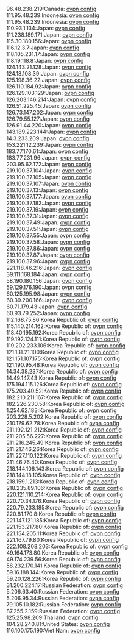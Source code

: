 96.48.238.219:Canada: [ovpn config](vpn/96_48_238_219.ovpn)  
111.95.48.239:Indonesia: [ovpn config](vpn/111_95_48_239.ovpn)  
111.95.48.239:Indonesia: [ovpn config](vpn/111_95_48_239.ovpn)  
110.93.1.134:Japan: [ovpn config](vpn/110_93_1_134.ovpn)  
111.238.189.171:Japan: [ovpn config](vpn/111_238_189_171.ovpn)  
115.30.180.156:Japan: [ovpn config](vpn/115_30_180_156.ovpn)  
116.12.3.7:Japan: [ovpn config](vpn/116_12_3_7.ovpn)  
118.105.231.17:Japan: [ovpn config](vpn/118_105_231_17.ovpn)  
118.19.118.8:Japan: [ovpn config](vpn/118_19_118_8.ovpn)  
124.143.21.128:Japan: [ovpn config](vpn/124_143_21_128.ovpn)  
124.18.108.39:Japan: [ovpn config](vpn/124_18_108_39.ovpn)  
125.198.36.22:Japan: [ovpn config](vpn/125_198_36_22.ovpn)  
126.110.184.92:Japan: [ovpn config](vpn/126_110_184_92.ovpn)  
126.129.103.129:Japan: [ovpn config](vpn/126_129_103_129.ovpn)  
126.203.146.214:Japan: [ovpn config](vpn/126_203_146_214.ovpn)  
126.51.225.45:Japan: [ovpn config](vpn/126_51_225_45.ovpn)  
126.73.147.202:Japan: [ovpn config](vpn/126_73_147_202.ovpn)  
126.79.55.127:Japan: [ovpn config](vpn/126_79_55_127.ovpn)  
126.91.44.220:Japan: [ovpn config](vpn/126_91_44_220.ovpn)  
143.189.223.144:Japan: [ovpn config](vpn/143_189_223_144.ovpn)  
14.3.233.209:Japan: [ovpn config](vpn/14_3_233_209.ovpn)  
153.221.12.239:Japan: [ovpn config](vpn/153_221_12_239.ovpn)  
183.77.170.61:Japan: [ovpn config](vpn/183_77_170_61.ovpn)  
183.77.231.96:Japan: [ovpn config](vpn/183_77_231_96.ovpn)  
203.95.62.172:Japan: [ovpn config](vpn/203_95_62_172.ovpn)  
219.100.37.104:Japan: [ovpn config](vpn/219_100_37_104.ovpn)  
219.100.37.105:Japan: [ovpn config](vpn/219_100_37_105.ovpn)  
219.100.37.107:Japan: [ovpn config](vpn/219_100_37_107.ovpn)  
219.100.37.13:Japan: [ovpn config](vpn/219_100_37_13.ovpn)  
219.100.37.177:Japan: [ovpn config](vpn/219_100_37_177.ovpn)  
219.100.37.182:Japan: [ovpn config](vpn/219_100_37_182.ovpn)  
219.100.37.19:Japan: [ovpn config](vpn/219_100_37_19.ovpn)  
219.100.37.31:Japan: [ovpn config](vpn/219_100_37_31.ovpn)  
219.100.37.49:Japan: [ovpn config](vpn/219_100_37_49.ovpn)  
219.100.37.51:Japan: [ovpn config](vpn/219_100_37_51.ovpn)  
219.100.37.55:Japan: [ovpn config](vpn/219_100_37_55.ovpn)  
219.100.37.58:Japan: [ovpn config](vpn/219_100_37_58.ovpn)  
219.100.37.86:Japan: [ovpn config](vpn/219_100_37_86.ovpn)  
219.100.37.87:Japan: [ovpn config](vpn/219_100_37_87.ovpn)  
219.100.37.96:Japan: [ovpn config](vpn/219_100_37_96.ovpn)  
221.118.46.216:Japan: [ovpn config](vpn/221_118_46_216.ovpn)  
39.111.168.184:Japan: [ovpn config](vpn/39_111_168_184.ovpn)  
58.190.180.156:Japan: [ovpn config](vpn/58_190_180_156.ovpn)  
59.129.176.190:Japan: [ovpn config](vpn/59_129_176_190.ovpn)  
60.125.195.98:Japan: [ovpn config](vpn/60_125_195_98.ovpn)  
60.39.200.166:Japan: [ovpn config](vpn/60_39_200_166.ovpn)  
60.71.179.43:Japan: [ovpn config](vpn/60_71_179_43.ovpn)  
60.93.79.252:Japan: [ovpn config](vpn/60_93_79_252.ovpn)  
112.168.75.86:Korea Republic of: [ovpn config](vpn/112_168_75_86.ovpn)  
115.140.214.162:Korea Republic of: [ovpn config](vpn/115_140_214_162.ovpn)  
118.40.195.192:Korea Republic of: [ovpn config](vpn/118_40_195_192.ovpn)  
119.192.124.111:Korea Republic of: [ovpn config](vpn/119_192_124_111.ovpn)  
119.202.233.106:Korea Republic of: [ovpn config](vpn/119_202_233_106.ovpn)  
121.131.21.100:Korea Republic of: [ovpn config](vpn/121_131_21_100.ovpn)  
121.151.107.175:Korea Republic of: [ovpn config](vpn/121_151_107_175.ovpn)  
121.190.95.48:Korea Republic of: [ovpn config](vpn/121_190_95_48.ovpn)  
14.34.38.237:Korea Republic of: [ovpn config](vpn/14_34_38_237.ovpn)  
14.49.147.43:Korea Republic of: [ovpn config](vpn/14_49_147_43.ovpn)  
175.194.115.126:Korea Republic of: [ovpn config](vpn/175_194_115_126.ovpn)  
175.203.40.52:Korea Republic of: [ovpn config](vpn/175_203_40_52.ovpn)  
182.210.211.167:Korea Republic of: [ovpn config](vpn/182_210_211_167.ovpn)  
182.226.230.58:Korea Republic of: [ovpn config](vpn/182_226_230_58.ovpn)  
1.254.62.183:Korea Republic of: [ovpn config](vpn/1_254_62_183.ovpn)  
203.228.5.202:Korea Republic of: [ovpn config](vpn/203_228_5_202.ovpn)  
210.179.62.78:Korea Republic of: [ovpn config](vpn/210_179_62_78.ovpn)  
211.192.121.212:Korea Republic of: [ovpn config](vpn/211_192_121_212.ovpn)  
211.205.56.227:Korea Republic of: [ovpn config](vpn/211_205_56_227.ovpn)  
211.216.245.49:Korea Republic of: [ovpn config](vpn/211_216_245_49.ovpn)  
211.217.46.26:Korea Republic of: [ovpn config](vpn/211_217_46_26.ovpn)  
211.227.110.122:Korea Republic of: [ovpn config](vpn/211_227_110_122.ovpn)  
211.46.76.40:Korea Republic of: [ovpn config](vpn/211_46_76_40.ovpn)  
218.144.106.143:Korea Republic of: [ovpn config](vpn/218_144_106_143.ovpn)  
218.144.18.105:Korea Republic of: [ovpn config](vpn/218_144_18_105.ovpn)  
218.159.1.213:Korea Republic of: [ovpn config](vpn/218_159_1_213.ovpn)  
218.235.89.106:Korea Republic of: [ovpn config](vpn/218_235_89_106.ovpn)  
220.121.110.214:Korea Republic of: [ovpn config](vpn/220_121_110_214.ovpn)  
220.70.34.176:Korea Republic of: [ovpn config](vpn/220_70_34_176.ovpn)  
220.79.233.185:Korea Republic of: [ovpn config](vpn/220_79_233_185.ovpn)  
220.81.170.8:Korea Republic of: [ovpn config](vpn/220_81_170_8.ovpn)  
221.147.121.185:Korea Republic of: [ovpn config](vpn/221_147_121_185.ovpn)  
221.153.217.80:Korea Republic of: [ovpn config](vpn/221_153_217_80.ovpn)  
221.154.205.11:Korea Republic of: [ovpn config](vpn/221_154_205_11.ovpn)  
221.167.79.80:Korea Republic of: [ovpn config](vpn/221_167_79_80.ovpn)  
222.108.208.203:Korea Republic of: [ovpn config](vpn/222_108_208_203.ovpn)  
49.164.173.80:Korea Republic of: [ovpn config](vpn/49_164_173_80.ovpn)  
49.174.239.56:Korea Republic of: [ovpn config](vpn/49_174_239_56.ovpn)  
58.232.170.141:Korea Republic of: [ovpn config](vpn/58_232_170_141.ovpn)  
59.16.188.144:Korea Republic of: [ovpn config](vpn/59_16_188_144.ovpn)  
59.20.128.226:Korea Republic of: [ovpn config](vpn/59_20_128_226.ovpn)  
31.200.224.17:Russian Federation: [ovpn config](vpn/31_200_224_17.ovpn)  
5.206.63.40:Russian Federation: [ovpn config](vpn/5_206_63_40.ovpn)  
5.206.95.34:Russian Federation: [ovpn config](vpn/5_206_95_34.ovpn)  
79.105.10.182:Russian Federation: [ovpn config](vpn/79_105_10_182.ovpn)  
87.255.2.159:Russian Federation: [ovpn config](vpn/87_255_2_159.ovpn)  
125.25.98.209:Thailand: [ovpn config](vpn/125_25_98_209.ovpn)  
104.28.240.81:United States: [ovpn config](vpn/104_28_240_81.ovpn)  
116.100.175.190:Viet Nam: [ovpn config](vpn/116_100_175_190.ovpn)  
